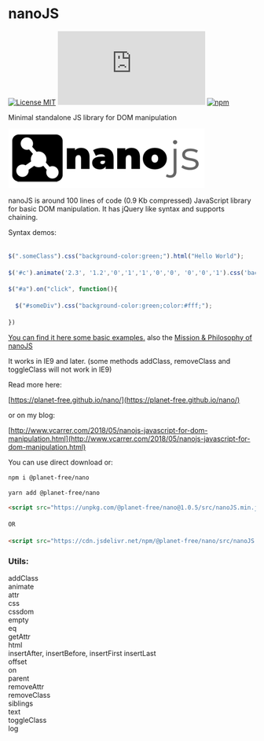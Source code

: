 # nanoJS

[![License MIT](https://img.shields.io/badge/licence-MIT-blue.svg)](https://choosealicense.com/licenses/mit/)
[![Gzip Size](https://img.badgesize.io/https://unpkg.com/@planet-free/nano@1.0.5/src/nanoJS.min.js?compression=gzip)](https://unpkg.com/@planet-free/nano@1.0.5/src/nanoJS.min.js)
[![npm](https://img.shields.io/npm/v/@planet-free/nano.svg)](https://www.npmjs.com/package/@planet-free/nano)


Minimal standalone JS library for DOM manipulation

<a href="https://planet-free.github.io/nano/"><img src="logos/png/horizontal%20-%20logo/nano-logo.png"/></a>

nanoJS is around 100 lines of code (0.9 Kb compressed) JavaScript library for basic DOM manipulation. It has jQuery like syntax and supports chaining.

Syntax demos:

```javascript

$(".someClass").css("background-color:green;").html("Hello World");

$('#c').animate('2.3', '1.2','0','1','1','0','0', '0','0','1').css('background-color:red').text('Hello');

$("#a").on("click", function(){

  $("#someDiv").css("background-color:green;color:#fff;");

})

```

[You can find it here some basic examples.](docs.md) also the [Mission & Philosophy of nanoJS](mission.md)


It works in IE9 and later. (some methods addClass, removeClass and toggleClass will not work in IE9)

Read more here:

[https://planet-free.github.io/nano/](https://planet-free.github.io/nano/)

or on my blog:

[http://www.vcarrer.com/2018/05/nanojs-javascript-for-dom-manipulation.html](http://www.vcarrer.com/2018/05/nanojs-javascript-for-dom-manipulation.html)


You can use direct download or:

```sh
npm i @planet-free/nano
```

```sh
yarn add @planet-free/nano
```

```html
<script src="https://unpkg.com/@planet-free/nano@1.0.5/src/nanoJS.min.js"></script>

OR

<script src="https://cdn.jsdelivr.net/npm/@planet-free/nano/src/nanoJS.min.js"></script>
```

### Utils:

addClass  
animate  
attr  
css  
cssdom  
empty  
eq  
getAttr  
html  
insertAfter, insertBefore, insertFirst insertLast  
offset  
on  
parent  
removeAttr  
removeClass  
siblings  
text  
toggleClass  
log
